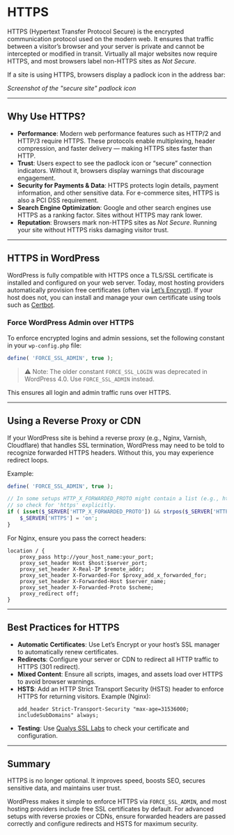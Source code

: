 # HTTPS

HTTPS (Hypertext Transfer Protocol Secure) is the encrypted communication protocol used on the modern web. It ensures that traffic between a visitor’s browser and your server is private and cannot be intercepted or modified in transit. Virtually all major websites now require HTTPS, and most browsers label non-HTTPS sites as *Not Secure*.

If a site is using HTTPS, browsers display a padlock icon in the address bar:

*Screenshot of the "secure site" padlock icon*

---

## Why Use HTTPS?

- **Performance**: Modern web performance features such as HTTP/2 and HTTP/3 require HTTPS. These protocols enable multiplexing, header compression, and faster delivery — making HTTPS sites faster than HTTP.  
- **Trust**: Users expect to see the padlock icon or “secure” connection indicators. Without it, browsers display warnings that discourage engagement.  
- **Security for Payments & Data**: HTTPS protects login details, payment information, and other sensitive data. For e-commerce sites, HTTPS is also a PCI DSS requirement.  
- **Search Engine Optimization**: Google and other search engines use HTTPS as a ranking factor. Sites without HTTPS may rank lower.  
- **Reputation**: Browsers mark non-HTTPS sites as *Not Secure*. Running your site without HTTPS risks damaging visitor trust.

---

## HTTPS in WordPress

WordPress is fully compatible with HTTPS once a TLS/SSL certificate is installed and configured on your web server. Today, most hosting providers automatically provision free certificates (often via [Let’s Encrypt](https://letsencrypt.org/)). If your host does not, you can install and manage your own certificate using tools such as [Certbot](https://certbot.eff.org/).

### Force WordPress Admin over HTTPS

To enforce encrypted logins and admin sessions, set the following constant in your `wp-config.php` file:

```php
define( 'FORCE_SSL_ADMIN', true );
```

> ⚠️ Note: The older constant `FORCE_SSL_LOGIN` was deprecated in WordPress 4.0. Use `FORCE_SSL_ADMIN` instead.

This ensures all login and admin traffic runs over HTTPS.

---

## Using a Reverse Proxy or CDN

If your WordPress site is behind a reverse proxy (e.g., Nginx, Varnish, Cloudflare) that handles SSL termination, WordPress may need to be told to recognize forwarded HTTPS headers. Without this, you may experience redirect loops.

Example:

```php
define( 'FORCE_SSL_ADMIN', true );

// In some setups HTTP_X_FORWARDED_PROTO might contain a list (e.g., http,https)
// so check for 'https' explicitly.
if ( isset($_SERVER['HTTP_X_FORWARDED_PROTO']) && strpos($_SERVER['HTTP_X_FORWARDED_PROTO'], 'https') !== false ) {
    $_SERVER['HTTPS'] = 'on';
}
```

For Nginx, ensure you pass the correct headers:

```nginx
location / {
    proxy_pass http://your_host_name:your_port;
    proxy_set_header Host $host:$server_port;
    proxy_set_header X-Real-IP $remote_addr;
    proxy_set_header X-Forwarded-For $proxy_add_x_forwarded_for;
    proxy_set_header X-Forwarded-Host $server_name;
    proxy_set_header X-Forwarded-Proto $scheme;
    proxy_redirect off;
}
```

---

## Best Practices for HTTPS

- **Automatic Certificates**: Use Let’s Encrypt or your host’s SSL manager to automatically renew certificates.  
- **Redirects**: Configure your server or CDN to redirect all HTTP traffic to HTTPS (301 redirect).  
- **Mixed Content**: Ensure all scripts, images, and assets load over HTTPS to avoid browser warnings.  
- **HSTS**: Add an HTTP Strict Transport Security (HSTS) header to enforce HTTPS for returning visitors. Example (Nginx):  
  ```nginx
  add_header Strict-Transport-Security "max-age=31536000; includeSubDomains" always;
  ```  
- **Testing**: Use [Qualys SSL Labs](https://www.ssllabs.com/ssltest/) to check your certificate and configuration.

---

## Summary

HTTPS is no longer optional. It improves speed, boosts SEO, secures sensitive data, and maintains user trust.  

WordPress makes it simple to enforce HTTPS via `FORCE_SSL_ADMIN`, and most hosting providers include free SSL certificates by default. For advanced setups with reverse proxies or CDNs, ensure forwarded headers are passed correctly and configure redirects and HSTS for maximum security.
